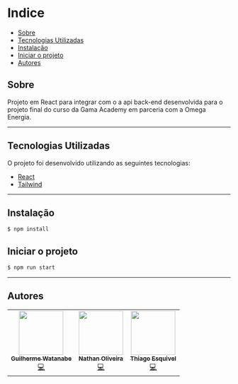 
# Indice

- [Sobre](#sobre)
- [Tecnologias Utilizadas](#tecnologias-utilizadas)
- [Instalação](#instalação)
- [Iniciar o projeto](#iniciar-o-projeto)
- [Autores](#autores)

## Sobre

Projeto em React para integrar com o a api back-end desenvolvida para o projeto final do curso da Gama Academy em parceria com a Omega Energia.

---

## Tecnologias Utilizadas

O projeto foi desenvolvido utilizando as seguintes tecnologias:

- [React](https://pt-br.reactjs.org)
- [Tailwind](https://tailwindcss.com)

---

## Instalação

```bash
$ npm install
```

## Iniciar o projeto

```bash
$ npm run start
```

---

## Autores

<table>
  <tr align="center">
    <td align="center">
      <a href="https://github.com/guilhermewatanabe"><img src="https://github.com/guilhermewatanabe.png" width="100px;" alt=""/>
        <br />
        <sub><b>Guilherme Watanabe</b></sub>
      </a>
      <br />
      <a href="https://github.com/nathanoliveiras/projeto-omegatech/commits?author=guilhermewatanabe" title="Code">💻</a>
    </td>
    <td align="center">
      <a href="https://github.com/nathanoliveiras"><img src="https://github.com/nathanoliveiras.png" width="100px;" alt=""/>
        <br />
        <sub><b>Nathan Oliveira</b></sub>
      </a>
      <br />
      <a href="https://github.com/nathanoliveiras/projeto-omegatech/commits?author=nathanoliveiras" title="Code">💻</a>
    </td>
    <td align="center">
      <a href="https://github.com/thiagosesquivel"><img src="https://github.com/thiagosesquivel.png" width="100px;" alt=""/>
        <br />
        <sub><b>Thiago Esquivel</b></sub>
      </a>
      <br />
      <a href="https://github.com/nathanoliveiras/projeto-omegatech/commits?author=thiagosesquivel " title="Code">💻</a>
    </td>
  </tr>
</table>
